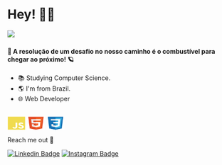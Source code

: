 
<!--
### Hi there 👋

**So1310/So1310** is a ✨ _special_ ✨ repository because its `README.md` (this file) appears on your GitHub profile.

Here are some ideas to get you started:

- 🔭 I’m currently working on ...
- 🌱 I’m currently learning ...
- 👯 I’m looking to collaborate on ...
- 🤔 I’m looking for help with ...
- 💬 Ask me about ...
- 📫 How to reach me: ...
- 😄 Pronouns: ...
- ⚡ Fun fact: ...
-->

# Hey!  👨‍💻

<img src="https://lh3.googleusercontent.com/bSDAvT6HFYKnRKS80cWQ-qRHKJXgeigFDFNqLrBeMqGJ5QU5WfgdfFVB_P-xndqfzHBcmEND7aPez2rOMAMCk_XlrAuqObB8Jr7jiRy0PA3K77R8QqjGIixXLNXheycxDXVjcea2fO2hkDYRazDYDter6-qdK2bf04ZXmWWqRVSpKrUDRZBNdB6pDmbHzvZRMLsePKsy7VHucCn0PgdAvZijJzgOtz24YFGGaz_sXqUL8u1AxN8jtkdzzP2bnv5pMjhBoeEuy6b1pjCxUOrSZTf9qvkjax7BB4G9dk-07W-kCiZf-gV4KGoQxJRNDopxlhDM8qzJE_LU_i9324jsAOnGDLS3k0_hO8x2DqaZf55g9ODAFYIjALN7zuL_9SKU9otM357436DiWlasaJUkUnyfqRGQ5GSv_k25n-38BlsBWbC1Dse6A98nQJem35F3kBUU1PD5iEP5B8gHfvxJfj5nKkDCSKndJu5nTHeBABuDzzSVsV5HhlB-2TMHjvqUHHg2JLPb5HMuUjO3xEYvhh-m-BZgqqGjCoC4SIiGtulUvkigkow1wFDNE4PTd9pqzqQGzIE0DzBB5KqZO2SOBp_GmKg8SfvB6lLxUs6ojwBP5tEvVZePFDT5mO2JEBydmDLZ6wQaPDnZR9UWYlxQ1HFkKbbo-rX2qMdB1lKZ5TeUINuvUZXKGWdir2LqnpIUOIzk0HhEF0BzjGQgv12YFQg=w1581-h515-no?authuser=2">

#### 🚀 A resolução de um desafio no nosso caminho é o combustível para chegar ao próximo! 🪐 

- 📚 Studying Computer Science.
- 🌎 I'm from Brazil.
- 🌐 Web Developer

<div style="display: inline_block"><br>
  <img align="center" alt="Lucas-Js" height="30" width="40" src="https://raw.githubusercontent.com/devicons/devicon/master/icons/javascript/javascript-plain.svg">
  <img align="center" alt="Lucas-HTML" height="30" width="40" src="https://raw.githubusercontent.com/devicons/devicon/master/icons/html5/html5-original.svg">
  <img align="center" alt="Lucas-CSS" height="30" width="40" src="https://raw.githubusercontent.com/devicons/devicon/master/icons/css3/css3-original.svg">
</div>


Reach me out 🔎

[![Linkedin Badge](https://img.shields.io/badge/-LinkedIn-blue?style=flat-square&logo=Linkedin&logoColor=white&link=https://www.linkedin.com/in/lucascnf/detail/contact-info/)](https://www.linkedin.com/in/lucascnf/) [![Instagram Badge](https://img.shields.io/badge/-Instagram-ff3300?style=flat-square&logo=Instagram&logoColor=white&link=https://www.instagram.com/lucas.cnf/)](https://www.instagram.com/lucas.cnf/)
